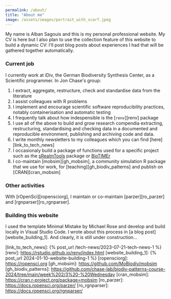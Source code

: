 ```yaml
---
permalink: /about/
title: "About me"
image: /assets/images/portrait_with_scarf.jpeg
---
```


My name is Alban Sagouis and this is my personal professional website. My CV is here but I also plan to use the collection feature of this website to build a dynamic CV: I'll post blog posts about experiences I had that will be gathered together automatically.

### Current job
I currently work at iDiv, the German Biodiversity Synthesis Center, as a Scientific programmer. In Jon Chase's group:
1. I extract, aggregate, restructure, check and standardise data from the literature
2. I assist colleagues with R problems
3. I implement and encourage scientific software reproducibility practices, notably containerisation and automatic testing
4. I frequently talk about how indespensible is the [`renv`][renv] package
5. I use all of the above to build and grow research compendia extracting, restructuring, standardising and checking data in a documented and reproducible environment, publishing and archiving code and data.
6. I write monthly newsletters to my colleagues which you can find [here][link_to_tech_news]
7. I occasionaly build a package of functions used for a specific project such as the [sRealmTools][gh_srealmtools] package or [BioTIMEr][gh_biotimer]
8. I co-maintain [mobsim][gh_mobsim], a community simulation R package that we use for work, for [teaching][gh_biodiv_patterns] and publish on [CRAN][cran_mobsim]

### Other activities
With [rOpenSci][ropensciorg], I maintain or co-maintain [parzer][ro_parzer] and [rgnparser][ro_rgnparser].

### Building this website
I used the template Minimal Mistake by Michael Rose and develop and build locally in Visual Studio Code. I wrote about this process in [a blog post][website_building_1]. And clearly, it is still under construction...

[gh_srealmtools]:     https://github.com/sRealmWG/sRealmTools
[gh_biotimer]:        https://github.com/bioTIMEHub/BioTIMEr
[link_to_tech_news]:  {% post_url /tech-news/2023-07-21-tech-news-1 %}
[renv]:               https://rstudio.github.io/renv/index.html
[website_building_1]: {% post_url 2024-01-10-website-building-1 %}
[ropensciorg]:        https://ropensci.org
[gh_mobsim]:          https://github.com/MoBiodiv/mobsim
[gh_biodiv_patterns]: https://github.com/chase-lab/biodiv-patterns-course-2024/tree/main/week%202/3%20-%20Wednesday
[cran_mobsim]:        https://cran.r-project.org/package=mobsim
[ro_parzer]:          https://docs.ropensci.org/parzer/
[ro_rgnparser]:       https://docs.ropensci.org/rgnparser/